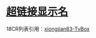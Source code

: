 # [超链接显示名](超链接地址 "超链接title")
18CR列表引用：[xiongjian83-TvBox](https://github.com/xiongjian83/TvBox/blob/main/18CR.json)
